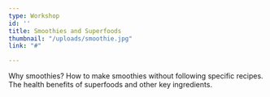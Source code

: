 ```yaml
---
type: Workshop
id: ''
title: Smoothies and Superfoods
thumbnail: "/uploads/smoothie.jpg"
link: "#"

---
```

Why smoothies? How to make smoothies without following specific recipes. The health benefits of superfoods and other key ingredients.
